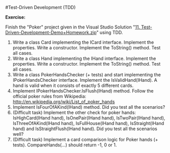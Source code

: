 #Test-Driven Development (TDD)

**Exercise:**

Finish the "Poker" project given in the Visual Studio Solution "[11. Test-Driven-Development-Demo+Homework.zip](https://github.com/BorislavIvanov/Telerik_Academy/tree/master/01.%20Programming/04.%20C%23%20High%20Quality%20Code/11.%20Test-Driven%20Development%20(TDD)/Exercise%20Files)" using TDD.

1. Write a class Card implementing the ICard interface. Implement the properties. Write a constructor. Implement the ToString() method. Test all cases.
2. Write a class Hand implementing the IHand interface. Implement the properties. Write a constructor. Implement the ToString() method. Test all cases.
3. Write a class PokerHandsChecker (+ tests) and start implementing the IPokerHandsChecker interface. Implement the IsValidHand(IHand). A hand is valid when it consists of exactly 5 different cards.
4. Implement IPokerHandsChecker.IsFlush(IHand) method. Follow the official poker rules from Wikipedia: http://en.wikipedia.org/wiki/List_of_poker_hands
5. Implement IsFourOfAKind(IHand) method. Did you test all the scenarios?
6. (Difficult task) Implement the other check for poker hands: IsHighCard(IHand hand), IsOnePair(IHand hand), IsTwoPair(IHand hand), IsThreeOfAKind(IHand hand), IsFullHouse(IHand hand), IsStraight(IHand hand) and IsStraightFlush(IHand hand). Did you test all the scenarios well?
7. (Difficult task) Implement a card comparison logic for Poker hands (+ tests). CompareHands(…) should return -1, 0 or 1.

